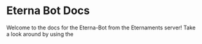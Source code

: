 # Eterna Bot Docs

Welcome to the docs for the Eterna-Bot from the Eternaments server! Take a look around by using the 
